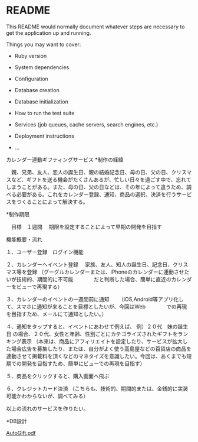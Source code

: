 # README

This README would normally document whatever steps are necessary to get the
application up and running.

Things you may want to cover:

* Ruby version

* System dependencies

* Configuration

* Database creation

* Database initialization

* How to run the test suite

* Services (job queues, cache servers, search engines, etc.)

* Deployment instructions

* ...

カレンダー連動ギフティングサービス
*制作の経緯

　親、兄弟、友人、恋人の誕生日、親の結婚記念日、母の日、父の日、クリスマスなど、ギフトを送る機会がたくさんあるが、忙しい日々を過ごす中で、忘れてしまうことがある。また、母の日、父の日などは、その年によって違うため、調べる必要がある。これをカレンダー登録、通知、商品の選択、決済を行うサービスをつくることによって解決する。

*制作期限

　目標　１週間
　期限を設定することによって早期の開発を目指す

機能概要・流れ

１、ユーザー登録　ログイン機能

２、カレンダーへイベント登録
　家族、友人、知人の誕生日、記念日、クリスマス等を登録
（グーグルカレンダーまたは、iPhoneのカレンダーに連動させたいが技術的、期間的に不可能　　　　だと判断した場合、簡単に直近のカレンダーをビューで再現する）

３、カレンダーのイベントの一週間前に通知
　　（iOS,Android等アプリ化して、スマホに通知が来ることを目標としたいが、今回はWeb　　　　での再現を目指すため、メールにて通知としたい。）

４、通知をタップすると、イベントにあわせて例えば、
例）２０代　妹の誕生日
の場合、２０代、女性と年齢、性別ごとにカテゴライズされたギフトをランキング表示
（本来は、商品にアフィリエイトを設定したり、サービスが拡大した場合広告を募集したり、または、自分がよく使う高島屋などの百貨店の商品を連動させて掲載料を頂くなどのマネタイズを意識したい。今回は、あくまでも短期での開発を目指すため、簡単にビューでの再現を目指す）

５、商品をクリックすると、購入画面へ飛ぶ

６、クレジットカード決済
（こちらも、技術的、期間的または、金銭的に実装可能かわからないが、調べてみる）

以上の流れのサービスを作りたい。

*DB設計

[AutoGift.pdf](https://github.com/NaoyaW/AutoGift/files/2280094/AutoGift.pdf)

